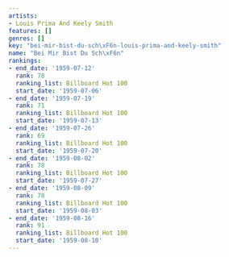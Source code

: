 ```yaml
---
artists:
- Louis Prima And Keely Smith
features: []
genres: []
key: "bei-mir-bist-du-sch\xF6n-louis-prima-and-keely-smith"
name: "Bei Mir Bist Du Sch\xF6n"
rankings:
- end_date: '1959-07-12'
  rank: 78
  ranking_list: Billboard Hot 100
  start_date: '1959-07-06'
- end_date: '1959-07-19'
  rank: 71
  ranking_list: Billboard Hot 100
  start_date: '1959-07-13'
- end_date: '1959-07-26'
  rank: 69
  ranking_list: Billboard Hot 100
  start_date: '1959-07-20'
- end_date: '1959-08-02'
  rank: 78
  ranking_list: Billboard Hot 100
  start_date: '1959-07-27'
- end_date: '1959-08-09'
  rank: 78
  ranking_list: Billboard Hot 100
  start_date: '1959-08-03'
- end_date: '1959-08-16'
  rank: 91
  ranking_list: Billboard Hot 100
  start_date: '1959-08-10'
---
```


